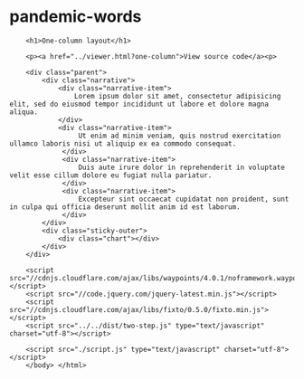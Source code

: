 # pandemic-words

<html>
    <head>
        <meta charset="utf-8">
        <link rel="stylesheet" href="./style.css" type="text/css" media="screen">
    </head>
    <body>
        
        <h1>One-column layout</h1>
    
        <p><a href="../viewer.html?one-column">View source code</a><p>
        
        <div class="parent">
            <div class="narrative">
                <div class="narrative-item">
                    Lorem ipsum dolor sit amet, consectetur adipisicing elit, sed do eiusmod tempor incididunt ut labore et dolore magna aliqua.
                </div>
                <div class="narrative-item">
                     Ut enim ad minim veniam, quis nostrud exercitation ullamco laboris nisi ut aliquip ex ea commodo consequat.
                 </div>
                 <div class="narrative-item">
                     Duis aute irure dolor in reprehenderit in voluptate velit esse cillum dolore eu fugiat nulla pariatur.
                 </div>
                 <div class="narrative-item">
                     Excepteur sint occaecat cupidatat non proident, sunt in culpa qui officia deserunt mollit anim id est laborum.
                 </div>
            </div>
            <div class="sticky-outer">
                <div class="chart"></div>
            </div>
        </div>

        <script src="//cdnjs.cloudflare.com/ajax/libs/waypoints/4.0.1/noframework.waypoints.min.js"></script>
        <script src="//code.jquery.com/jquery-latest.min.js"></script>
        <script src="//cdnjs.cloudflare.com/ajax/libs/fixto/0.5.0/fixto.min.js"></script>
        <script src="../../dist/two-step.js" type="text/javascript" charset="utf-8"></script>

        <script src="./script.js" type="text/javascript" charset="utf-8"></script>
        </body> </html>
